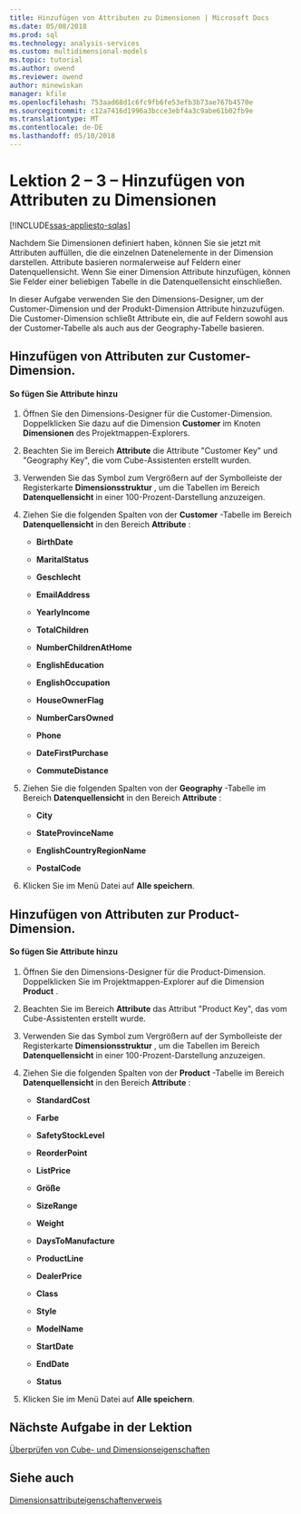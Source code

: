 ```yaml
---
title: Hinzufügen von Attributen zu Dimensionen | Microsoft Docs
ms.date: 05/08/2018
ms.prod: sql
ms.technology: analysis-services
ms.custom: multidimensional-models
ms.topic: tutorial
ms.author: owend
ms.reviewer: owend
author: minewiskan
manager: kfile
ms.openlocfilehash: 753aad68d1c6fc9fb6fe53efb3b73ae767b4570e
ms.sourcegitcommit: c12a7416d1996a3bcce3ebf4a3c9abe61b02fb9e
ms.translationtype: MT
ms.contentlocale: de-DE
ms.lasthandoff: 05/10/2018
---
```

# <a name="lesson-2-3---adding-attributes-to-dimensions"></a>Lektion 2 – 3 – Hinzufügen von Attributen zu Dimensionen
[!INCLUDE[ssas-appliesto-sqlas](../includes/ssas-appliesto-sqlas.md)]

Nachdem Sie Dimensionen definiert haben, können Sie sie jetzt mit Attributen auffüllen, die die einzelnen Datenelemente in der Dimension darstellen. Attribute basieren normalerweise auf Feldern einer Datenquellensicht. Wenn Sie einer Dimension Attribute hinzufügen, können Sie Felder einer beliebigen Tabelle in die Datenquellensicht einschließen.  
  
In dieser Aufgabe verwenden Sie den Dimensions-Designer, um der Customer-Dimension und der Produkt-Dimension Attribute hinzuzufügen. Die Customer-Dimension schließt Attribute ein, die auf Feldern sowohl aus der Customer-Tabelle als auch aus der Geography-Tabelle basieren.  
  
## <a name="adding-attributes-to-the-customer-dimension"></a>Hinzufügen von Attributen zur Customer-Dimension.  
  
#### <a name="to-add-attributes"></a>So fügen Sie Attribute hinzu  
  
1.  Öffnen Sie den Dimensions-Designer für die Customer-Dimension. Doppelklicken Sie dazu auf die Dimension **Customer** im Knoten **Dimensionen** des Projektmappen-Explorers.  
  
2.  Beachten Sie im Bereich **Attribute** die Attribute "Customer Key" und "Geography Key", die vom Cube-Assistenten erstellt wurden.  
  
3.  Verwenden Sie das Symbol zum Vergrößern auf der Symbolleiste der Registerkarte **Dimensionsstruktur** , um die Tabellen im Bereich **Datenquellensicht** in einer 100-Prozent-Darstellung anzuzeigen.  
  
4.  Ziehen Sie die folgenden Spalten von der **Customer** -Tabelle im Bereich **Datenquellensicht** in den Bereich **Attribute** :  
  
    -   **BirthDate**  
  
    -   **MaritalStatus**  
  
    -   **Geschlecht**  
  
    -   **EmailAddress**  
  
    -   **YearlyIncome**  
  
    -   **TotalChildren**  
  
    -   **NumberChildrenAtHome**  
  
    -   **EnglishEducation**  
  
    -   **EnglishOccupation**  
  
    -   **HouseOwnerFlag**  
  
    -   **NumberCarsOwned**  
  
    -   **Phone**  
  
    -   **DateFirstPurchase**  
  
    -   **CommuteDistance**  
  
5.  Ziehen Sie die folgenden Spalten von der **Geography** -Tabelle im Bereich **Datenquellensicht** in den Bereich **Attribute** :  
  
    -   **City**  
  
    -   **StateProvinceName**  
  
    -   **EnglishCountryRegionName**  
  
    -   **PostalCode**  
  
6.  Klicken Sie im Menü Datei auf **Alle speichern**.  
  
## <a name="adding-attributes-to-the-product-dimension"></a>Hinzufügen von Attributen zur Product-Dimension.  
  
#### <a name="to-add-attributes"></a>So fügen Sie Attribute hinzu  
  
1.  Öffnen Sie den Dimensions-Designer für die Product-Dimension. Doppelklicken Sie im Projektmappen-Explorer auf die Dimension **Product** .  
  
2.  Beachten Sie im Bereich **Attribute** das Attribut "Product Key", das vom Cube-Assistenten erstellt wurde.  
  
3.  Verwenden Sie das Symbol zum Vergrößern auf der Symbolleiste der Registerkarte **Dimensionsstruktur** , um die Tabellen im Bereich **Datenquellensicht** in einer 100-Prozent-Darstellung anzuzeigen.  
  
4.  Ziehen Sie die folgenden Spalten von der **Product** -Tabelle im Bereich **Datenquellensicht** in den Bereich **Attribute** :  
  
    -   **StandardCost**  
  
    -   **Farbe**  
  
    -   **SafetyStockLevel**  
  
    -   **ReorderPoint**  
  
    -   **ListPrice**  
  
    -   **Größe**  
  
    -   **SizeRange**  
  
    -   **Weight**  
  
    -   **DaysToManufacture**  
  
    -   **ProductLine**  
  
    -   **DealerPrice**  
  
    -   **Class**  
  
    -   **Style**  
  
    -   **ModelName**  
  
    -   **StartDate**  
  
    -   **EndDate**  
  
    -   **Status**  
  
5.  Klicken Sie im Menü Datei auf **Alle speichern**.  
  
## <a name="next-task-in-lesson"></a>Nächste Aufgabe in der Lektion  
[Überprüfen von Cube- und Dimensionseigenschaften](../analysis-services/lesson-2-4-reviewing-cube-and-dimension-properties.md)  
  
## <a name="see-also"></a>Siehe auch  
[Dimensionsattributeigenschaftenverweis](../analysis-services/multidimensional-models/dimension-attribute-properties-reference.md)  
  
  
  
